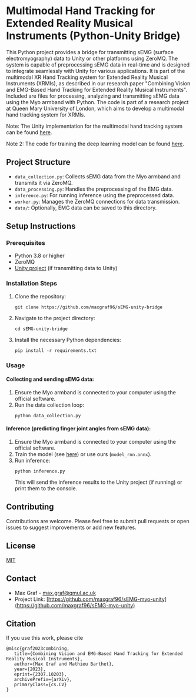 # Multimodal Hand Tracking for Extended Reality Musical Instruments (Python-Unity Bridge)

This Python project provides a bridge for transmitting sEMG (surface electromyography) data to Unity or other platforms using ZeroMQ. The system is capable of preprocessing sEMG data in real-time and is designed to integrate seamlessly with Unity for various applications.
It is part of the multimodal XR Hand Tracking system for Extended Reality Musical Instruments (XRMIs), as described in our research paper "Combining Vision and EMG-Based Hand Tracking for Extended Reality Musical Instruments".
Included are files for processing, analyzing and transmitting sEMG data using the Myo armband with Python.
The code is part of a research project at Queen Mary University of London, which aims to develop a multimodal hand tracking system for XRMIs.

Note: The Unity implementation for the multimodal hand tracking system can be found [here](https://github.com/maxgraf96/sEMG-myo-unity).

Note 2: The code for training the deep learning model can be found [here](https://github.com/maxgraf96/seMG-myo-python).

## Project Structure

- `data_collection.py`: Collects sEMG data from the Myo armband and transmits it via ZeroMQ.
- `data_processing.py`: Handles the preprocessing of the EMG data.
- `inference.py`: For running inference using the preprocessed data.
- `worker.py`: Manages the ZeroMQ connections for data transmission.
- `data/`: Optionally, EMG data can be saved to this directory.

## Setup Instructions

### Prerequisites

- Python 3.8 or higher
- ZeroMQ
- [Unity project](https://github.com/maxgraf96/sEMG-myo-unity) (if transmitting data to Unity)

### Installation Steps

1. Clone the repository:
   ```
   git clone https://github.com/maxgraf96/sEMG-unity-bridge
   ```
2. Navigate to the project directory:
   ```
   cd sEMG-unity-bridge
   ```
3. Install the necessary Python dependencies:
   ```
   pip install -r requirements.txt
   ```

### Usage

#### Collecting and sending sEMG data:

1. Ensure the Myo armband is connected to your computer using the official software.
2. Run the data collection loop:
   ```
   python data_collection.py
   ```

#### Inference (predicting finger joint angles from sEMG data):   
1. Ensure the Myo armband is connected to your computer using the official software.
2. Train the model (see [here](https://github.com/maxgraf96/seMG-myo-python)) or use ours (`model_rnn.onnx`).
3. Run inference:
   ```
   python inference.py
   ```
   This will send the inference results to the Unity project (if running) or print them to the console.

## Contributing

Contributions are welcome. Please feel free to submit pull requests or open issues to suggest improvements or add new features.


## License

[MIT](https://choosealicense.com/licenses/mit/)

## Contact

- Max Graf - [max.graf@qmul.ac.uk](mailto:max.graf@qmul.ac.uk)
- Project Link: [https://github.com/maxgraf96/sEMG-myo-unity](https://github.com/maxgraf96/sEMG-myo-unity)

## Citation
If you use this work, please cite
   ```
   @misc{graf2023combining,
      title={Combining Vision and EMG-Based Hand Tracking for Extended Reality Musical Instruments}, 
      author={Max Graf and Mathieu Barthet},
      year={2023},
      eprint={2307.10203},
      archivePrefix={arXiv},
      primaryClass={cs.CV}
  }
   ```